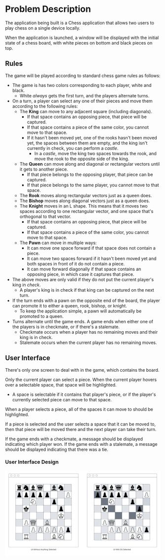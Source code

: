 # Problem Description

The application being built is a Chess application that allows two users to play chess on a single device locally.

When the application is launched, a window will be displayed with the initial state of a chess board, with white pieces on bottom and black pieces on top.

## Rules
The game will be played according to standard chess game rules as follows:
- The game is has two colors corresponding to each player, white and black.
  - White *always* gets the first turn, and the players alternate turns.
- On a turn, a player can select any one of their pieces and move them according to the following rules:
  - The **King** can move to any adjacent square (including diagonals).
    - If that space contains an opposing piece, that piece will be captured.
    - If that space contains a piece of the same color, you cannot move to that space.
    - If it hasn't been moved yet, one of the rooks hasn't been moved yet, the spaces between them are empty, and the king isn't currently in check, you can perform a *castle*.
      - In a *castle*, move the king two spaces towards the rook, and move the rook to the opposite side of the king.
  - The **Queen** can move along and diagonal or rectangular vectors until it gets to another piece.
    - If that piece belongs to the opposing player, that piece can be captured.
    - If that piece belongs to the same player, you cannot move to that space.
  - The **Rook** moves along rectangular vectors just as a queen does.
  - The **Bishop** moves along diagonal vectors just as a queen does.
  - The **Knight** moves in an L shape. 
  This means that it moves two spaces according to one rectangular vector, and one space that's orthogonal to that vector.
    - If that space contains an opposing piece, that piece will be captured.
    - If that space contains a piece of the same color, you cannot move to that space.
  - The **Pawn** can move in multiple ways:
    - It can move one space forward if that space does not contain a piece.
    - It can move two spaces forward if it hasn't been moved yet and both spaces in front of it do not contain a piece.
    - It can move forward diagonally if that space contains an opposing piece, in which case it captures that piece.
- The above moves are only valid if they do not put the current player's king in *check*.
    - A player's king is in check if that king can be captured on the next turn.
- If the turn ends with a pawn on the opposite end of the board, the player can promote it to either a queen, rook, bishop, or knight.
    - To keep the application simple, a pawn will automatically be promoted to a queen.
- Turns alternate until the game ends. A game ends when either one of the players is in checkmate, or if there's a stalemate.
  - Checkmate occurs when a player has no remaining moves and their king is in check.
  - Stalemate occurs when the current player has no remaining moves.

## User Interface

There's only one screen to deal with in the game, which contains the board.

Only the current player can select a piece. When the current player hovers over a selectable space, that space will be highlighted.
- A space is selectable if it contains that player's piece, or if the player's currently selected piece can move to that space.

When a player selects a piece, all of the spaces it can move to should be highlighted.

If a piece is selected and the user selects a space that it can be moved to, then that piece will be moved there and the next player can take their turn.

If the game ends with a checkmate, a message should be displayed indicating which player won.
If the game ends with a stalemate, a message should be displayed indicating that there was a tie.

### User Interface Design

![](resources/ui_design.png)